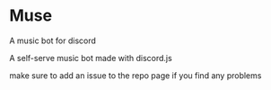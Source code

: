 # Muse
A music bot for discord

A self-serve music bot made with discord.js


make sure to add an issue to the repo page if you find any problems

